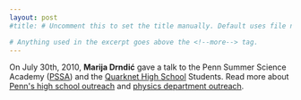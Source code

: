 ```yaml
---
layout: post
#title: # Uncomment this to set the title manually. Default uses file name.

# Anything used in the excerpt goes above the <!--more--> tag.
---
```

On July 30th, 2010, **Marija Drndić** gave a talk to the Penn Summer Science Academy ([PSSA](http://www.physics.upenn.edu/~pssa/)) and the [Quarknet High School](https://quarknet.i2u2.org/) Students. Read more about [Penn's high school outreach](http://www.sas.upenn.edu/summer/students/highschool) and [physics department outreach](http://www.physics.upenn.edu/outreach/). 

<!--more-->
